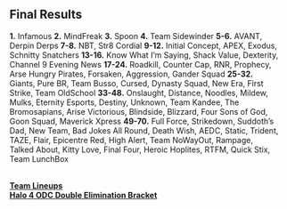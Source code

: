 <div id="q" style="padding: 0 10px;">
<h2>Final Results</h2>
<p>
<b>1.</b> Infamous
<b>2.</b> MindFreak
<b>3.</b> Spoon
<b>4.</b> Team Sidewinder
<b>5-6.</b> AVANT, Derpin Derps
<b>7-8.</b> NBT, Str8 Cordial
<b>9-12.</b> Initial Concept, APEX, Exodus, Schnitty Snatchers
<b>13-16.</b> Know What I’m Saying, Shack Value, Dexterity, Channel 9 Evening News
<b>17-24.</b> Roadkill, Counter Cap, RNR, Prophecy, Arse Hungry Pirates, Forsaken, Aggression, Gander Squad
<b>25-32.</b> Giants, Pure BR, Team Busso, Cursed, Dynasty Squad, New Era, First Strike, Team OldSchool
<b>33-48.</b> Onslaught, Distance, Noodles, Mildew, Mulks, Eternity Esports, Destiny, Unknown, Team Kandee, The Bromosapians, Arise Victorious, Blindside, Blizzard, Four Sons of God, Goon Squad, Maverick Xpress
<b>49-70.</b> Full Force, Strikedown, Suddoth’s Dad, New Team, Bad Jokes All Round, Death Wish, AEDC, Static, Trident, TAZE, Flair, Epicentre Red, High Alert, Team NoWayOut, Rampage, Talked About, Kitty Love, Final Four, Heroic Hoplites, RTFM, Quick Stix, Team LunchBox </p>
<br><b>
<a href="http://www.aclpro.com.au/forums/topic/19363-acl-halo-4-4v4-december-online-tournament-master-thread/" target='_blank"'>Team Lineups</a><b><br>
<a href="http://challonge.com/halo4odc" target='_blank"'>Halo 4 ODC Double Elimination Bracket</a><b>
</b></b></b>
</div>